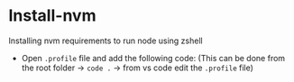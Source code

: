 # Install-nvm
Installing nvm requirements to run node using zshell

* Open `.profile` file and add the following code: (This can be done from the root folder -> `code .` -> from vs code edit the `.profile` file)
```

```
  
